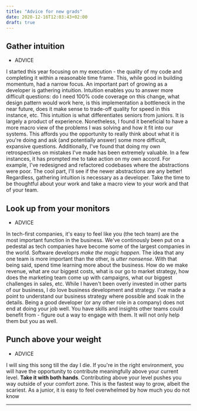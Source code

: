 ```yaml
---
title: "Advice for new grads"
date: 2020-12-16T12:03:43+02:00
draft: true
---
```


## Gather intuition

* ADVICE

I started this year focusing on my execution - the quality of my code and completing it within a reasonable time frame. This, while good in building momentum, had a narrow focus. An important part of growing as a developer is gathering intuition. Intuition enables you to answer more difficult questions: do I need 100% code coverage on this change, what design pattern would work here, is this implementation a bottleneck in the near future, does it make sense to trade-off quality for speed in this instance, etc. This intuition is what differentiates seniors from juniors. It is largely a product of experience. Nonetheless, I found it beneficial to have a more macro view of the problems I was solving and how it fit into our systems. This affords you the opportunity to really think about what it is you're doing and ask (and potentially answer) some more difficult, expansive questions. Additionally, I've found that doing my own retrospectives on mistakes I've made has been extremely valuable. In a few instances, it has prompted me to take action on my own accord. For example, I've redesigned and refactored codebases where the abstractions were poor. The cool part, I'll see if the newer abstractions are any better! Regardless, gathering intuition is necessary as a developer. Take the time to be thoughtful about your work and take a macro view to your work and that of your team.

## Look up from your monitors

* ADVICE

In tech-first companies, it's easy to feel like you (the tech team) are the most important function in the business. We've continously been put on a pedestal as tech companies have become some of the largest companies in the world. Software developrs *make the magic happen*. The idea that any one team is more important than the other, is *utter nonsense*. With that being said, spend time learning more about the business. How do we make revenue, what are our biggest costs, what is our go to market strategy, how does the marketing team come up with campaigns, what our biggest challenges in sales, etc. While I haven't been overly invested in other parts of our business, I do love business development and strategy. I've made a point to understand our business strategy where possible and soak in the details. Being a good developer (or any other role in a company) does not end at doing your job well. You have skills and insights other teams could benefit from - figure out a way to engage with them. It will not only help them but you as well.

## Punch above your weight

* ADVICE

I will sing this song till the day I die. If you're in the right environment, you will have the opportunity to contribute meaningfully above your current level. **Take it with both hands**. Contributing above your level pushes you way outside of your comfort zone. This is the fastest way to grow, albeit the scariest. As a junior, it is easy to feel overwhelmed by how much you do not know 

***
